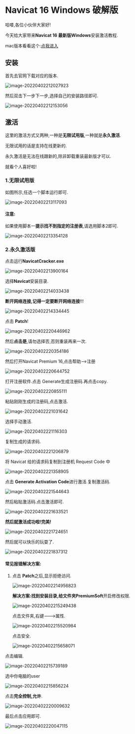# 

# Navicat 16 Windows 破解版

哈喽,各位小伙伴大家好!

今天给大家带来**Navicat 16 最新版Windows**安装激活教程.

mac版本看看这个:[点我进入](https://mp.weixin.qq.com/s?__biz=Mzg3ODA5ODY3MQ==&mid=2247497076&idx=1&sn=52851bd9990b83da233259234b4eb30e&chksm=cf1a54f4f86ddde2de2efb7fc744493f367991bdf50a053fa512d81bb3e54d75d3de47f36148&token=269355834&lang=zh_CN#rd)

## 安装

首先去官网下载对应的版本.

![image-20220402212027923](https://billy.taoxiaoxin.club//img/202204022120003.png)

然后双击下一步下一步,选择自己的安装路径即可.

![image-20220402212153056](https://billy.taoxiaoxin.club//img/202204022121112.png)

## 激活

这里的激活方式又两种,一种是**无限试用版**,一种就是**永久激活**.

无限试用的话是支持在线更新的.

永久激活是无法在线跟新的,除非卸载重装最新版才可以.

就看个人喜好啦!

### 1.无限试用版

如图所示,任选一个脚本运行即可.

![image-20220402213117093](https://billy.taoxiaoxin.club//img/202204022131188.png)

#### 注意:

如果使用脚本一**提示找不到指定的注册表**,请选用脚本2即可.

![image-20220402213354128](https://billy.taoxiaoxin.club//img/202204022133299.png)

### 2.永久激活版

点击运行**NavicatCracker.exe**

![image-20220402213900164](https://billy.taoxiaoxin.club//img/202204022139210.png)

选择**Navicat**安装目录.

![image-20220402214033438](https://billy.taoxiaoxin.club//img/202204022140519.png)

**断开网络连接,记得一定要断开网络连接**!!!

![image-20220402214334445](C:/Users/ThinkPad/AppData/Roaming/Typora/typora-user-images/image-20220402214334445.png)

点击 **Patch**!

![image-20220402220446962](https://billy.taoxiaoxin.club//img/202204022219898.png)

然后**点击是**,请勿选择否,否则重装再来一次.

![image-20220402220354186](https://billy.taoxiaoxin.club//img/202204022219440.png)

然后打开Navicat Premium 16,点击帮助-->注册

![image-20220402220644752](https://billy.taoxiaoxin.club//img/202204022220363.png)

打开注册软件.点击 Generate生成注册码.再点击copy.

![image-20220402220855111](https://billy.taoxiaoxin.club//img/202204022220370.png)

粘贴刚刚生成的注册码,点击激活.

![image-20220402221031642](https://billy.taoxiaoxin.club//img/202204022220190.png)

选择手动激活.

![image-20220402221116303](https://billy.taoxiaoxin.club//img/202204022220522.png)

复制生成的请求码.

![image-20220402221206879](https://billy.taoxiaoxin.club//img/202204022220118.png)

将 Navicat 给的请求码复制到注册机 Request Code 中

![image-20220402221358905](https://billy.taoxiaoxin.club//img/202204022220679.png)

点击 **Generate Activation Code**进行激活.复制激活码.

![image-20220402221544643](https://billy.taoxiaoxin.club//img/202204022220560.png)

然后粘贴激活码.点击激活即可.

![image-20220402221633521](https://billy.taoxiaoxin.club//img/202204022220841.png)

**然后就激活成功啦!完美!**

![image-20220402221724651](https://billy.taoxiaoxin.club//img/202204022220433.png)

然后就可以快乐的玩耍了.

![image-20220402221837312](https://billy.taoxiaoxin.club//img/202204022220337.png)

#### 常见报错解决方案:

1. 点击 **Patch**之后,显示拒绝访问.

   

   ![image-20220402214956823](https://billy.taoxiaoxin.club//img/202204022222342.png)

   **解决方案:**找到安装目录,给文件夹**PremiumSoft**开启修改权限.

   ![image-20220402215249438](https://billy.taoxiaoxin.club//img/202204022225576.png)

   点击文件夹,右键--->属性.

   ![image-20220402215520984](https://billy.taoxiaoxin.club//img/202204022224077.png)

   

   点击安全.

   ![image-20220402215658071](https://billy.taoxiaoxin.club//img/202204022223961.png)

点击编辑.

![image-20220402215739189](https://billy.taoxiaoxin.club//img/202204022219937.png)

选中你电脑的user

![image-20220402215856224](https://billy.taoxiaoxin.club//img/202204022219433.png)

点击**完全控制,允许**.

![image-20220402220009632](https://billy.taoxiaoxin.club//img/202204022219842.png)

最后点击应用即可.

![image-20220402220047115](https://billy.taoxiaoxin.club//img/202204022219926.png)


